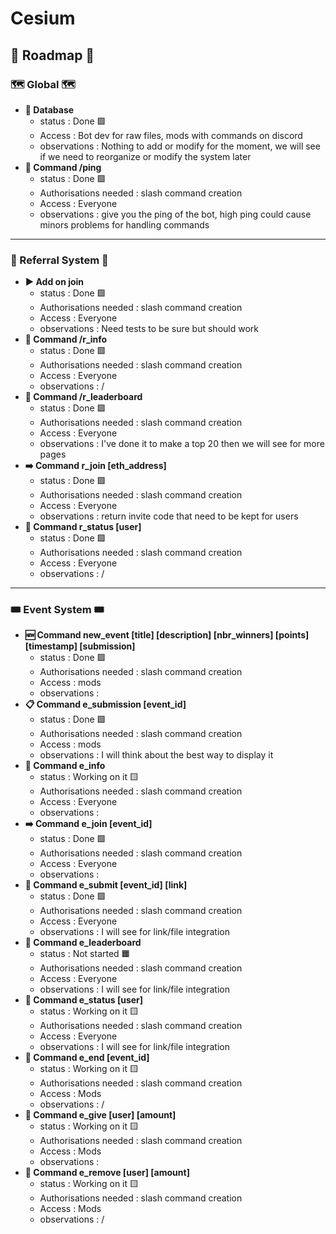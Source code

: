 # Cesium

## 📅 Roadmap 📅

### 🗺️ Global 🗺️

- **📁 Database**
    - status : Done 🟩
    - Access : Bot dev for raw files, mods with commands on discord
    - observations : Nothing to add or modify for the moment, we will see if we need to reorganize or modify the system later
- **📡 Command /ping**
    - status : Done 🟩
    - Authorisations needed : slash command creation
    - Access : Everyone
    - observations : give you the ping of the bot, high ping could cause minors problems for handling commands
----

### 📝 Referral System 📝

- **▶️ Add on join**
    - status : Done 🟩
    - Authorisations needed : slash command creation
    - Access : Everyone
    - observations : Need tests to be sure but should work
- **📰 Command /r_info**
    - status : Done 🟩
    - Authorisations needed : slash command creation
    - Access : Everyone
    - observations : /
- **🥇 Command /r_leaderboard**
    - status : Done 🟩
    - Authorisations needed : slash command creation
    - Access : Everyone
    - observations : I've done it to make a top 20 then we will see for more pages
- **➡️ Command r_join [eth_address]**
    - status : Done 🟩
    - Authorisations needed : slash command creation
    - Access : Everyone
    - observations : return invite code that need to be kept for users
- **📃 Command r_status [user]**
    - status : Done 🟩
    - Authorisations needed : slash command creation
    - Access : Everyone
    - observations : /

----

### 🎟️ Event System 🎟️

- **🆕 Command new_event [title] [description] [nbr_winners] [points] [timestamp] [submission]**
    - status : Done 🟩
    - Authorisations needed : slash command creation
    - Access : mods
    - observations :
- **📋 Command e_submission [event_id]**
    - status : Done 🟩
    - Authorisations needed : slash command creation
    - Access : mods
    - observations : I will think about the best way to display it
- **📰 Command e_info**
    - status : Working on it 🟨
    - Authorisations needed : slash command creation
    - Access : Everyone
    - observations :
- **➡️ Command e_join [event_id]**
    - status : Done 🟩
    - Authorisations needed : slash command creation
    - Access : Everyone
    - observations :
- **📮 Command e_submit [event_id] [link]**
    - status : Done 🟩
    - Authorisations needed : slash command creation
    - Access : Everyone
    - observations : I will see for link/file integration
- **🥇 Command e_leaderboard**
    - status : Not started 🟧
    - Authorisations needed : slash command creation
    - Access : Everyone
    - observations : I will see for link/file integration
- **📃 Command e_status [user]**
    - status : Working on it 🟨
    - Authorisations needed : slash command creation
    - Access : Everyone
    - observations : I will see for link/file integration
- **📃 Command e_end [event_id]**
    - status : Working on it 🟨
    - Authorisations needed : slash command creation
    - Access : Mods
    - observations : /
- **📃 Command e_give [user] [amount]**
    - status : Working on it 🟨
    - Authorisations needed : slash command creation
    - Access : Mods
    - observations :
- **📃 Command e_remove [user] [amount]**
    - status : Working on it 🟨
    - Authorisations needed : slash command creation
    - Access : Mods
    - observations : /